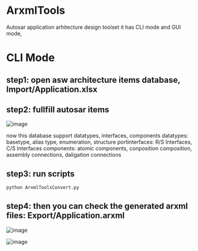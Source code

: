 # ArxmlTools
Autosar application arhitecture design toolset
it has CLI mode and GUI mode,

# CLI Mode
## step1: open asw architecture items database, Import/Application.xlsx

## step2: fullfill autosar items

![image](https://github.com/PeaceZhang/ArxmlTools/assets/31465472/f5b30e7a-50d6-426f-aa98-12a5b12243a4)

now this database support datatypes, interfaces, components
datatypes: basetype, alias type, enumeration, structure
portinterfaces: R/S Interfaces, C/S Interfaces
components: atomic components, conposition composition, assembly connections, daligation connections

## step3: run scripts
```bash
python ArxmlToolsConvert.py
```
## step4: then you can check the generated arxml files: Export/Application.arxml
![image](https://github.com/PeaceZhang/ArxmlTools/assets/31465472/c2714a35-9271-4303-adf9-dc7d0626737e)





![image](https://github.com/PeaceZhang/ArxmlTools/assets/31465472/e9a90a23-8521-4a92-a29c-4139a9ec0a58)
